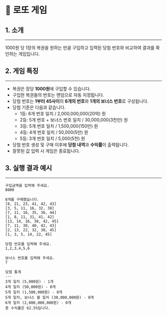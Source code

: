 # 🎱 로또 게임

## 1. 소개

---

1000원 당 1장의 복권을 원하는 만큼 구입하고 입력된 당첨 번호와 비교하여 결과를 확인하는 게임입니다.

## 2. 게임 특징

---

- 복권은 장당 **1000원**에 구입할 수 있습니다.
- 구입한 복권들의 번호는 랜덤으로 자동 지정됩니다.
- 당첨 번호는 **1부터 45사이**의 **6개의 번호**와 **1개의 보너스 번호**로 구성됩니다.
- 당첨 기준은 다음과 같습니다.
  - 1등: 6개 번호 일치 / 2,000,000,000(20억) 원
  - 2등: 5개 번호 + 보너스 번호 일치 / 30,000,000(3천만) 원
  - 3등: 5개 번호 일치 / 1,500,000(150만) 원
  - 4등: 4개 번호 일치 / 50,000(5만) 원
  - 5등: 3개 번호 일치 / 5,000(5천) 원
- 당첨 번호 생성 및 구매 이후에 **당첨 내역**과 **수익률**이 출력됩니다.
- 잘못된 값 입력 시 게임은 종료됩니다.

## 3. 실행 결과 예시

---

```
구입금액을 입력해 주세요.
8000

8개를 구매했습니다.
[8, 21, 23, 41, 42, 43] 
[3, 5, 11, 16, 32, 38] 
[7, 11, 16, 35, 36, 44] 
[1, 8, 11, 31, 41, 42] 
[13, 14, 16, 38, 42, 45] 
[7, 11, 30, 40, 42, 43] 
[2, 13, 22, 32, 38, 45] 
[1, 3, 5, 14, 22, 45]

당첨 번호를 입력해 주세요.
1,2,3,4,5,6

보너스 번호를 입력해 주세요.
7

당첨 통계
---
3개 일치 (5,000원) - 1개
4개 일치 (50,000원) - 0개
5개 일치 (1,500,000원) - 0개
5개 일치, 보너스 볼 일치 (30,000,000원) - 0개
6개 일치 (2,000,000,000원) - 0개
총 수익률은 62.5%입니다.
```